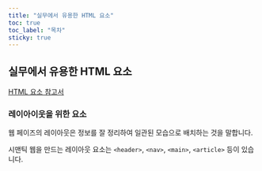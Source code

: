 ```yaml
---
title: "실무에서 유용한 HTML 요소"
toc: true
toc_label: "목차"
sticky: true
---
```


## 실무에서 유용한 HTML 요소

[HTML 요소 참고서](developer.mozilla.org/ko/docs/Learn/HTML)

### 레이아이웃을 위한 요소

웹 페이즈의 레이아웃은 정보를 잘 정리하여 일관된 모습으로 배치하는 것을 말합니다.

시맨틱 웹을 만드는 레이아웃 요소는 `<header>`, `<nav>`, `<main>`, `<article>` 등이 있습니다.


